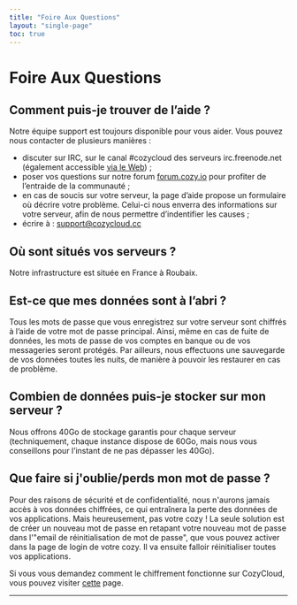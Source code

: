 ```yaml
---
title: "Foire Aux Questions"
layout: "single-page"
toc: true
---
```


# Foire Aux Questions


## Comment puis-je trouver de l’aide ?

Notre équipe support est toujours disponible pour vous aider. Vous pouvez nous contacter de plusieurs manières :
 - discuter sur IRC, sur le canal #cozycloud des serveurs irc.freenode.net (également accessible [via le Web](https://webchat.freenode.net/?channels=cozycloud)) ;
 - poser vos questions sur notre forum [forum.cozy.io](https://forum.cozy.io/) pour profiter de l’entraide de la communauté ;
 - en cas de soucis sur votre serveur, la page d’aide propose un formulaire où décrire votre problème. Celui-ci nous enverra des informations sur votre serveur, afin de nous permettre d’indentifier les causes ;
 - écrire à : support@cozycloud.cc


## Où sont situés vos serveurs ?

Notre infrastructure est située en France à Roubaix.


## Est-ce que mes données sont à l’abri ?

Tous les mots de passe que vous enregistrez sur votre serveur sont chiffrés à l’aide de votre mot de passe principal. Ainsi, même en cas de fuite de données, les mots de passe de vos comptes en banque ou de vos messageries seront protégés.
Par ailleurs, nous effectuons une sauvegarde de vos données toutes les nuits, de manière à pouvoir les restaurer en cas de problème.


## Combien de données puis-je stocker sur mon serveur ?

Nous offrons 40Go de stockage garantis pour chaque serveur (techniquement, chaque instance dispose de 60Go, mais nous vous conseillons pour l’instant de ne pas dépasser les 40Go).

## Que faire si j'oublie/perds mon mot de passe ?

Pour des raisons de sécurité et de confidentialité, nous n'aurons jamais accès à vos données chiffrées, ce qui entraînera la perte des données de vos applications. Mais heureusement, pas votre cozy ! La seule solution est de créer un nouveau mot de passe en retapant votre nouveau mot de passe dans l'"email de réinitialisation de mot de passe", que vous pouvez activer dans la page de login de votre cozy. Il va ensuite falloir réinitialiser toutes vos applications.

Si vous vous demandez comment le chiffrement fonctionne sur CozyCloud, vous pouvez visiter [cette](https://cozy.io/en/hack/cookbooks/encryption.html) page. 

---
